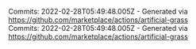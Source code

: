 Commits: 2022-02-28T05:49:48.005Z - Generated via https://github.com/marketplace/actions/artificial-grass
<br>
Commits: 2022-02-28T05:49:48.005Z - Generated via https://github.com/marketplace/actions/artificial-grass
<br>
